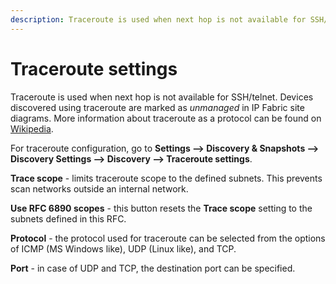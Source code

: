 ```yaml
---
description: Traceroute is used when next hop is not available for SSH/telnet. Devices discovered using traceroute are marked as unmanaged in IP Fabric site diagrams.
---
```


# Traceroute settings

Traceroute is used when next hop is not available for SSH/telnet.
Devices discovered using traceroute are marked as *unmanaged* in IP
Fabric site diagrams. More information about traceroute as a protocol
can be found on [Wikipedia](https://en.wikipedia.org/wiki/Traceroute).

For traceroute configuration, go to **Settings --> Discovery & Snapshots -->
Discovery Settings --> Discovery --> Traceroute settings**.

**Trace scope** - limits traceroute scope to the defined subnets. This
prevents scan networks outside an internal network.

**Use RFC 6890 scopes** - this button resets the **Trace scope** setting to the subnets
defined in this RFC.

**Protocol** - the protocol used for traceroute can be selected from
the options of ICMP (MS Windows like), UDP (Linux like), and TCP.

**Port** - in case of UDP and TCP, the destination port can be
specified.
